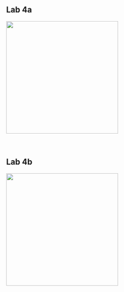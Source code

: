 ## **Lab 4a**

<style>
    .img{
        width:300px
    }
</style>
<image src="./images/lab4a.jpg" class="img"/>

<br>
<br>
<br>

## **Lab 4b**

<image src="./images/lab4b.jpg" class="img"/>
